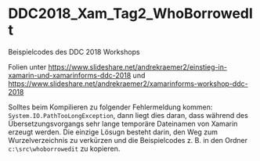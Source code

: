 # DDC2018_Xam_Tag2_WhoBorrowedIt
Beispielcodes des DDC 2018 Workshops

Folien unter 
https://www.slideshare.net/andrekraemer2/einstieg-in-xamarin-und-xamarinforms-ddc-2018
und
https://www.slideshare.net/andrekraemer2/xamarinforms-workshop-ddc-2018

Solltes beim Kompilieren zu folgender Fehlermeldung kommen: `System.IO.PathTooLongException`, dann liegt dies daran, 
dass während des Übersetzungsvorgangs sehr lange temporäre Dateinamen von Xamarin erzeugt werden. Die einzige Lösugn besteht darin, den Weg zum Wurzelverzeichnis zu verkürzen und die Beispielcodes z. B. in den Ordner `c:\src\whoborrowedit` zu kopieren.

